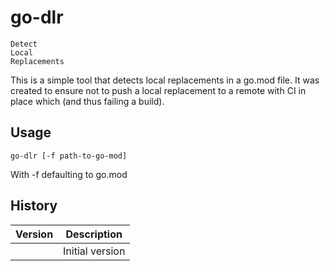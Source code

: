 # go-dlr

    Detect
    Local
    Replacements

This is a simple tool that detects local replacements in a go.mod file. It was created
to ensure not to push a local replacement to a remote with CI in place which (and thus
failing a build).

## Usage

    go-dlr [-f path-to-go-mod]

With -f defaulting to go.mod

## History

|Version|Description|
|---|---|
||Initial version|